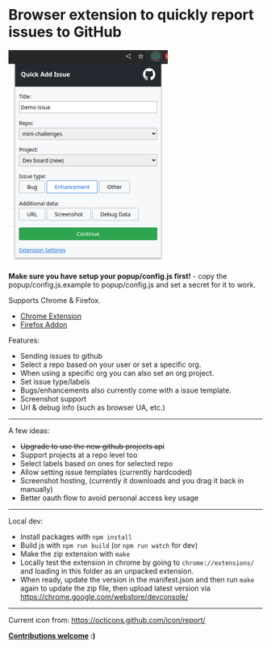 
# Browser extension to quickly report issues to GitHub

![screenshot](./images/screenshot.png)

**Make sure you have setup your popup/config.js first!** - copy the popup/config.js.example to popup/config.js and set a secret for it to work.

Supports Chrome & Firefox.

- [Chrome Extension](https://chrome.google.com/webstore/detail/quick-add-issue-to-github/mgamfhobfmlghohfjdiecjhddoigenkk)
- [Firefox Addon](https://addons.mozilla.org/en-GB/firefox/addon/quick-add-issue-to-github/)

Features:
- Sending issues to github
- Select a repo based on your user or set a specific org.
- When using a specific org you can also set an org project.
- Set issue type/labels
- Bugs/enhancements also currently come with a issue template.
- Screenshot support
- Url & debug info (such as browser UA, etc.)

------

A few ideas:

- ~~Upgrade to use the new github projects api~~
- Support projects at a repo level too
- Select labels based on ones for selected repo
- Allow setting issue templates (currently hardcoded)
- Screenshot hosting, (currently it downloads and you drag it back in manually)
- Better oauth flow to avoid personal access key usage

-------

Local dev:

- Install packages with `npm install`
- Build js with `npm run build` (or `npm run watch` for dev)
- Make the zip extension with `make`
- Locally test the extension in chrome by going to `chrome://extensions/` and loading in this folder as an unpacked extension.
- When ready, update the version in the manifest.json and then run `make` again to update the zip file, then upload latest version via https://chrome.google.com/webstore/devconsole/

-------

Current icon from: https://octicons.github.com/icon/report/

**[Contributions welcome](https://github.com/stilliard/quick-add-github-issue-browser-extension) :)**
